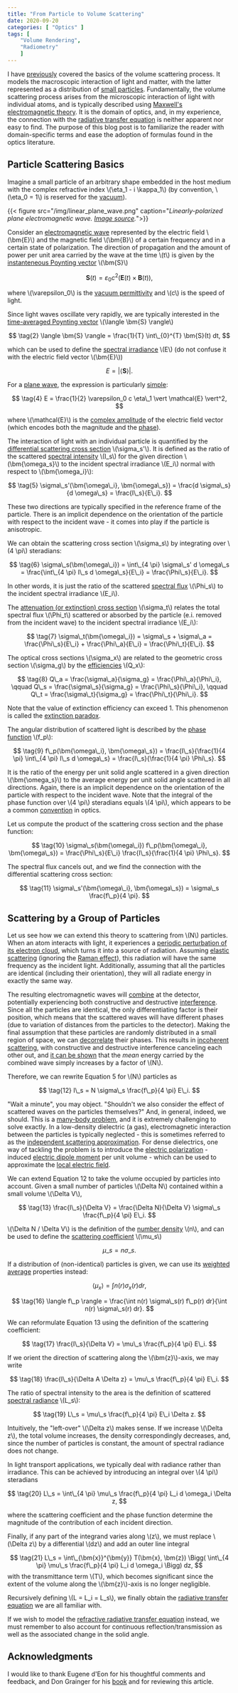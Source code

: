 ```yaml
---
title: "From Particle to Volume Scattering"
date: 2020-09-20
categories: [ "Optics" ]
tags: [
    "Volume Rendering",
    "Radiometry"
    ]
---
```


I have [previously](/post/analytic-media/) covered the basics of the volume scattering process. It models the macroscopic interaction of light and matter, with the latter represented as a distribution of [small particles](https://doi.org/10.1002/qj.49708436025). Fundamentally, the volume scattering process arises from the microscopic interaction of light with individual atoms, and is typically described using [Maxwell's electromagnetic theory](https://doi.org/10.1364/JOSAA.35.000163). It is the domain of optics, and, in my experience, the connection with the [radiative transfer equation](https://en.wikipedia.org/wiki/Radiative_transfer#The_equation_of_radiative_transfer) is neither apparent nor easy to find. The purpose of this blog post is to familiarize the reader with domain-specific terms and ease the adoption of formulas found in the optics literature.

<!--more-->

## Particle Scattering Basics

Imagine a small particle of an arbitrary shape embedded in the host medium with the complex refractive index \\(\eta\_1 - i \kappa\_1\\) (by convention, \\(\eta_0 = 1\\) is reserved for the [vacuum](https://en.wikipedia.org/wiki/Vacuum)).

{{< figure src="/img/linear_plane_wave.png" caption="*Linearly-polarized plane electromagnetic wave. [Image source](https://openstax.org/books/university-physics-volume-2/pages/16-4-momentum-and-radiation-pressure).*">}}

Consider an [electromagnetic wave](https://www.cpp.edu/~alrudolph/classes/phy234/Reading/Summary%20of%20Waves.pdf) represented by the electric field \\(\bm{E}\\) and the magnetic field \\(\bm{B}\\) of a certain frequency and in a certain state of polarization. The direction of propagation and the amount of power per unit area carried by the wave at the time \\(t\\) is given by the [instanteneous Poynting vector](https://en.wikipedia.org/wiki/Poynting_vector#Formulation_in_terms_of_microscopic_fields) \\(\bm{S}\\)

$$ \tag{1} \bm{S}(t) = \varepsilon_0 c^2 \Big( \bm{E}(t) \times \bm{B}(t) \Big), $$

where \\(\varepsilon_0\\) is the [vacuum permittivity](https://en.wikipedia.org/wiki/Permittivity) and \\(c\\) is the speed of light.

Since light waves oscillate very rapidly, we are typically interested in the [time-averaged Poynting vector](https://en.wikipedia.org/wiki/Poynting_vector#Time-averaged_Poynting_vector) \\(\langle \bm{S} \rangle\\)

$$ \tag{2} \langle \bm{S} \rangle = \frac{1}{T} \int\_{0}^{T} \bm{S}(t) dt, $$

which can be used to define the [spectral irradiance](https://en.wikipedia.org/wiki/Irradiance#Spectral_irradiance) \\(E\\) (do not confuse it with the electric field vector \\(\bm{E}\\))

$$ \tag{3} E = \vert \langle \bm{S} \rangle \vert. $$

For a [plane wave](https://en.wikipedia.org/wiki/Plane_wave), the expression is particularly [simple](https://en.wikipedia.org/wiki/Irradiance#Property):

$$ \tag{4} E = \frac{1}{2} \varepsilon_0 c \eta\_1 \vert \mathcal{E} \vert^2, $$

where \\(\mathcal{E}\\) is the [complex amplitude](https://en.wikipedia.org/wiki/Phasor) of the electric field vector (which encodes both the magnitude and the [phase](https://en.wikipedia.org/wiki/Phase_(waves))).

The interaction of light with an individual particle is quantified by the [differential scattering cross section](http://glossary.ametsoc.org/wiki/Differential_(scattering)_cross_section) \\(\sigma\_s'\\). It is defined as the ratio of the scattered [spectral intensity](https://en.wikipedia.org/wiki/Radiant_intensity#Spectral_intensity) \\(I\_s\\) for the given direction \\(\bm{\omega\_s}\\) to the incident spectral irradiance \\(E\_i\\) normal with respect to \\(\bm{\omega\_i}\\):

$$ \tag{5}
    \sigma\_s'(\bm{\omega\_i}, \bm{\omega\_s}) =
    \frac{d \sigma\_s}{d \omega\_s} =
    \frac{I\_s}{E\_i}.
$$

These two directions are typically specified in the reference frame of the particle. There is an implicit dependence on the orientation of the particle with respect to the incident wave - it comes into play if the particle is anisotropic.

We can obtain the scattering cross section \\(\sigma\_s\\) by integrating over \\(4 \pi\\) steradians:

$$ \tag{6}
    \sigma\_s(\bm{\omega\_i}) =
    \int\_{4 \pi} \sigma\_s' d \omega\_s =
    \frac{\int\_{4 \pi} I\_s d \omega\_s}{E\_i} =
    \frac{\Phi\_s}{E\_i}. $$

In other words, it is just the ratio of the scattered [spectral flux](https://en.wikipedia.org/wiki/Radiant_flux#Spectral_flux) \\(\Phi\_s\\) to the incident spectral irradiance \\(E\_i\\).

The [attenuation (or extinction) cross section](http://glossary.ametsoc.org/wiki/Extinction_cross_section) \\(\sigma\_t\\) relates the total spectral flux \\(\Phi\_t\\) scattered or absorbed by the particle (e.i. removed from the incident wave) to the incident spectral irradiance \\(E\_i\\):

$$ \tag{7} \sigma\_t(\bm{\omega\_i}) = \sigma\_s + \sigma\_a = \frac{\Phi\_s}{E\_i} + \frac{\Phi\_a}{E\_i} = \frac{\Phi\_t}{E\_i}. $$

The optical cross sections \\(\sigma\_x\\) are related to the geometric cross section \\(\sigma_g\\) by the [efficiencies](https://doi.org/10.1364/JOSAA.35.000163) \\(Q\_x\\):

$$ \tag{8}
    Q\_a = \frac{\sigma\_a}{\sigma_g} = \frac{\Phi\_a}{\Phi\_i}, \qquad
    Q\_s = \frac{\sigma\_s}{\sigma_g} = \frac{\Phi\_s}{\Phi\_i}, \qquad
    Q\_t = \frac{\sigma\_t}{\sigma_g} = \frac{\Phi\_t}{\Phi\_i}. $$

Note that the value of extinction efficiency can exceed 1. This phenomenon is called the [extinction paradox](https://doi.org/10.1016/j.jqsrt.2010.08.024).

The angular distribution of scattered light is described by the [phase function](http://glossary.ametsoc.org/wiki/Phase_function) \\(f\_p\\):

$$ \tag{9}
    f\_p(\bm{\omega\_i}, \bm{\omega\_s}) =
    \frac{I\_s}{\frac{1}{4 \pi} \int\_{4 \pi} I\_s d \omega\_s} =
    \frac{I\_s}{\frac{1}{4 \pi} \Phi\_s}.
$$

It is the ratio of the energy per unit solid angle scattered in a given direction \\(\bm{\omega\_s}\\) to the average energy per unit solid angle scattered in all directions. Again, there is an implicit dependence on the orientation of the particle with respect to the incident wave. Note that  the integral of the phase function over \\(4 \pi\\) steradians equals \\(4 \pi\\), which appears to be a common [convention](http://glossary.ametsoc.org/wiki/Phase_function) in optics.

Let us compute the product of the scattering cross section and the phase function:

$$ \tag{10}
    \sigma\_s(\bm{\omega\_i}) f\_p(\bm{\omega\_i}, \bm{\omega\_s}) =
    \frac{\Phi\_s}{E\_i} \frac{I\_s}{\frac{1}{4 \pi} \Phi\_s}. $$

The spectral flux cancels out, and we find the connection with the differential scattering cross section:

$$ \tag{11} \sigma\_s'(\bm{\omega\_i}, \bm{\omega\_s}) = \sigma\_s \frac{f\_p}{4 \pi}. $$

## Scattering by a Group of Particles

Let us see how we can extend this theory to scattering from \\(N\\) particles. When an atom interacts with light, it experiences a [periodic perturbation of its electron cloud](http://plaza.ufl.edu/dwhahn/Rayleigh%20and%20Mie%20Light%20Scattering.pdf), which turns it into a source of radiation. Assuming [elastic scattering](https://en.wikipedia.org/wiki/Elastic_scattering) (ignoring the [Raman effect](https://en.wikipedia.org/wiki/Raman_scattering)), this radiation will have the same frequency as the incident light. Additionally, assuming that all the particles are identical (including their orientation), they will all radiate energy in exactly the same way.

The resulting electromagnetic waves will [combine](https://en.wikipedia.org/wiki/Superposition_principle#Wave_superposition) at the detector, potentially experiencing both constructive and destructive [interference](https://en.wikipedia.org/wiki/Superposition_principle#Wave_interference). Since all the particles are identical, the only differentiating factor is their position, which means that the scattered waves will have different phases (due to variation of distances from the particles to the detector). Making the final assumption that these particles are randomly distributed in a small region of space, we can [decorrelate](https://en.wikipedia.org/wiki/Correlation_and_dependence) their phases. This results in [incoherent scattering](http://glossary.ametsoc.org/wiki/Incoherent_scattering), with constructive and destructive interference canceling each other out, and [it can be shown](https://www.nbi.dk/~ogendal/personal/lho/lightscattering_theory_and_practice.pdf) that the *mean* energy carried by the combined wave simply increases by a factor of \\(N\\).

Therefore, we can rewrite  Equation 5 for \\(N\\) particles as

$$ \tag{12} I\_s = N \sigma\_s \frac{f\_p}{4 \pi} E\_i. $$

"Wait a minute", you may object. "Shouldn't we also consider the effect of scattered waves on the particles themselves?" And, in general, indeed, we should. This is a [many-body problem](https://en.wikipedia.org/wiki/Many-body_problem), and it is extremely challenging to solve exactly. In a low-density dielectric (a gas), electromagnetic interaction between the particles is typically neglected - this is sometimes referred to as the [independent scattering approximation](https://doi.org/10.1002/qj.49708436025). For dense dielectrics, one way of tackling the problem is to introduce the [electric polarization](https://en.wikipedia.org/wiki/Polarization_density) - induced [electric dipole moment](https://en.wikipedia.org/wiki/Electric_dipole_moment) per unit volume - which can be used to approximate the [local electric field](https://www.feynmanlectures.caltech.edu/II_32.html).

We can extend Equation 12 to take the volume occupied by particles into account. Given a small number of particles \\(\Delta N\\) contained within a small volume \\(\Delta V\\),

$$ \tag{13} \frac{I\_s}{\Delta V}  = \frac{\Delta N}{\Delta V} \sigma\_s \frac{f\_p}{4 \pi} E\_i. $$

\\(\Delta N / \Delta V\\) is the definition of the [number density](https://en.wikipedia.org/wiki/Number_density) \\(n\\),
and can be used to define the [scattering coefficient](/post/analytic-media/) \\(\mu\_s\\)

$$ \tag{14} \mu\_s = n \sigma\_s. $$

If a distribution of (non-identical) particles is given, we can use its [weighted average](http://eodg.atm.ox.ac.uk/user/grainger/research/book/protected/Chapter5.pdf) properties instead:

$$ \tag{15} \langle \mu_x \rangle = \int n(r) \sigma_x(r) dr, $$

$$ \tag{16} \langle f\_p \rangle = \frac{\int n(r) \sigma\_s(r) f\_p(r) dr}{\int n(r) \sigma\_s(r) dr}. $$

We can reformulate Equation 13 using the definition of the scattering coefficient:

$$ \tag{17} \frac{I\_s}{\Delta V}  = \mu\_s \frac{f\_p}{4 \pi} E\_i. $$

If we orient the direction of scattering along the \\(\bm{z}\\)-axis, we may write

$$ \tag{18} \frac{I\_s}{\Delta A \Delta z} = \mu\_s \frac{f\_p}{4 \pi} E\_i. $$

The ratio of spectral intensity to the area is the definition of scattered [spectral radiance](https://en.wikipedia.org/wiki/Radiance#Spectral_radiance) \\(L\_s\\):

$$ \tag{19} L\_s = \mu\_s \frac{f\_p}{4 \pi} E\_i \Delta z. $$

Intuitively, the "left-over" \\(\Delta z\\) makes sense. If we increase \\(\Delta z\\), the total volume increases, the density correspondingly decreases, and, since the number of particles is constant, the amount of spectral radiance does not change.

In light transport applications, we typically deal with radiance rather than irradiance. This can be achieved by introducing an integral over \\(4 \pi\\) steradians

$$ \tag{20} L\_s = \int\_{4 \pi} \mu\_s \frac{f\_p}{4 \pi} L_i d \omega_i \Delta z, $$

where the scattering coefficient and the phase function determine the magnitude of the contribution of each incident direction.

Finally, if any part of the integrand varies along \\(z\\), we must replace \\(\Delta z\\) by a differential \\(dz\\) and add an outer line integral

$$ \tag{21} L\_s = \int\_{\bm{x}}^{\bm{y}} T(\bm{x}, \bm{z}) \Bigg( \int\_{4 \pi} \mu\_s \frac{f\_p}{4 \pi} L_i d \omega_i \Bigg) dz, $$
with the transmittance term \\(T\\), which becomes significant since the extent of the volume along the \\(\bm{z}\\)-axis is no longer negligible.

Recursively defining \\(L = L\_i = L\_s\\), we finally obtain the [radiative transfer equation](/post/analytic-media/#radiative-transfer-equation) we are all familiar with.

If we wish to model the [refractive radiative transfer equation](https://doi.org/10.1145/2557605) instead, we must remember to also account for continuous reflection/transmission as well as the associated change in the solid angle.

## Acknowledgments

I would like to thank Eugene d'Eon for his thoughtful comments and feedback, and Don Grainger for his [book](http://eodg.atm.ox.ac.uk/user/grainger/research/book/) and for reviewing this article.

